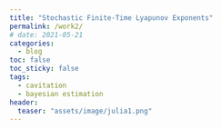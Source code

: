 ```yaml
---
title: "Stochastic Finite-Time Lyapunov Exponents" 
permalink: /work2/
# date: 2021-05-21
categories:
  - blog
toc: false
toc_sticky: false
tags:
  - cavitation
  - bayesian estimation
header:
  teaser: "assets/image/julia1.png"
---
```


